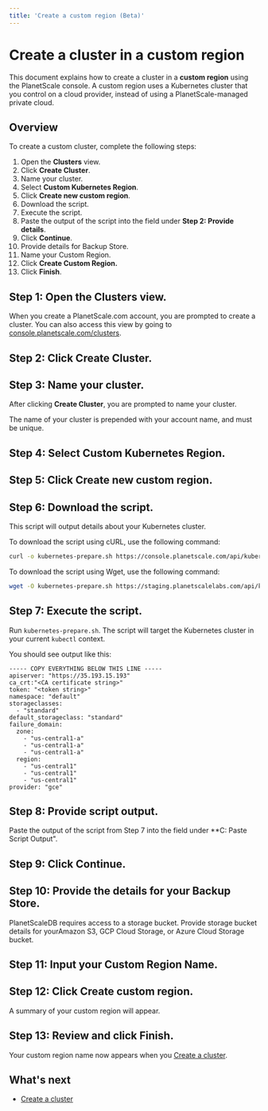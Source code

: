 ```yaml
---
title: 'Create a custom region (Beta)'
---
```


# Create a cluster in a custom region

This document explains how to create a cluster in a **custom region** using the PlanetScale console. A custom region uses a Kubernetes cluster that you control on a cloud provider, instead of using a PlanetScale-managed private cloud.

<!-- If we create a concept doc for custom cluster, we should link to it here.-->

## Overview

To create a custom cluster, complete the following steps:

1. Open the **Clusters** view.
1. Click **Create Cluster**.
1. Name your cluster.
1. Select **Custom Kubernetes Region**.
1. Click **Create new custom region**.
1. Download the script.
1. Execute the script.
1. Paste the output of the script into the field under **Step 2: Provide details**.
1. Click **Continue**.
1. Provide details for Backup Store.
1. Name your Custom Region.
1. Click **Create Custom Region.**
1. Click **Finish**.

## Step 1: Open the **Clusters** view.

When you create a PlanetScale.com account, you are prompted to create a cluster. You can also access this view by going to [console.planetscale.com/clusters](https://console.planetscale.com/clusters).

## Step 2: Click **Create Cluster**.

## Step 3: Name your cluster.

After clicking **Create Cluster**, you are prompted to name your cluster.

The name of your cluster is prepended with your account name, and must be unique.

## Step 4: Select **Custom Kubernetes Region**.

## Step 5: Click **Create new custom region**.

## Step 6: Download the script.

<!-- We need to update this with more details about what the script does, especially if it makes changes to the user's k8s environment. -->

This script will output details about your Kubernetes cluster.

To download the script using cURL, use the following command:

```bash
curl -o kubernetes-prepare.sh https://console.planetscale.com/api/kubernetes-prepare-script
```

To download the script using Wget, use the following command:

```bash
wget -O kubernetes-prepare.sh https://staging.planetscalelabs.com/api/kubernetes-prepare-script
```

## Step 7: Execute the script.

Run `kubernetes-prepare.sh`. The script will target the Kubernetes cluster in your current `kubectl` context.

You should see output like this:

```console
----- COPY EVERYTHING BELOW THIS LINE -----
apiserver: "https://35.193.15.193"
ca_crt:"<CA certificate string>"
token: "<token string>"
namespace: "default"
storageclasses:
  - "standard"
default_storageclass: "standard"
failure_domain:
  zone:
    - "us-central1-a"
    - "us-central1-a"
    - "us-central1-a"
  region:
    - "us-central1"
    - "us-central1"
    - "us-central1"
provider: "gce"
```

## Step 8: Provide script output.

Paste the output of the script from Step 7 into the field under \*\*C: Paste Script Output".

## Step 9: Click **Continue**.

## Step 10: Provide the details for your Backup Store.

PlanetScaleDB requires access to a storage bucket. Provide storage bucket details for yourAmazon S3, GCP Cloud Storage, or Azure Cloud Storage bucket.

## Step 11: Input your **Custom Region Name**.

## Step 12: Click **Create custom region.**

A summary of your custom region will appear.

## Step 13: Review and click **Finish**.

Your custom region name now appears when you [Create a cluster](creating-cluster).

## What's next

- [Create a cluster](creating-cluster)
